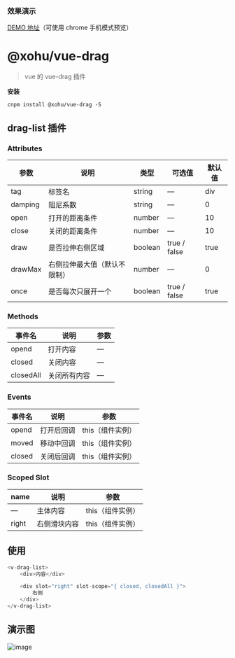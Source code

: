 ### 效果演示
[DEMO 地址](https://xohu.github.io/vue-drag/dist/#/drag/draglist "demo")（可使用 chrome 手机模式预览）

# @xohu/vue-drag

> vue 的 vue-drag 插件

**安装**

  ```
  cnpm install @xohu/vue-drag -S
  ```

## drag-list 插件
### Attributes

| 参数 | 说明 | 类型 | 可选值 | 默认值 |
| ------ | ------ | ------ | ------ | ------ |
| tag | 标签名 | string | — | div |
| damping | 阻尼系数 | string | — | 0 |
| open | 打开的距离条件 | number | — | 10 |
| close | 关闭的距离条件 | number | — | 10 |
| draw | 是否拉伸右侧区域 | boolean | true / false | true |
| drawMax | 右侧拉伸最大值（默认不限制） | number | — | 0 |
| once | 是否每次只展开一个 | boolean | true / false | true |

### Methods

| 事件名 | 说明 | 参数 |
| ------ | ------ | ------ |
| opend | 打开内容 | — |
| closed | 关闭内容 | — |
| closedAll | 关闭所有内容 | — |

### Events

| 事件名 | 说明 | 参数 |
| ------ | ------ | ------ |
| opend | 打开后回调 | this（组件实例） |
| moved | 移动中回调 | this（组件实例） |
| closed | 关闭后回调 | this（组件实例） |

### Scoped Slot

| name | 说明 | 参数 |
| ------ | ------ | ------ |
| — | 主体内容 | this（组件实例） |
| right | 右侧滑块内容 | this（组件实例） |

## 使用

``` js
<v-drag-list>
    <div>内容</div>

    <div slot="right" slot-scope="{ closed, closedAll }">
        右侧
    </div>
</v-drag-list>
```

## 演示图
![image](https://xohu.github.io/vue-drag/src/image/demo.gif)